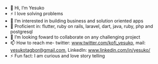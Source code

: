 - 👋 Hi, I’m Yesuko
- ⚡ I love solving problems
- 👀 I’m interested in building business and solution oriented apps
- 🌱 Proficient in: flutter, ruby on rails, laravel, dart, java, ruby, php and postgresql
- 💞️ I’m looking foward to collaborate on any challenging project
- 📫 How to reach me- twitter: www.twitter.com/kofi_yesuko, mail: yesukotagbor@gmail.com, LinkedIn: www.linkedin.com/in/yesuko/
- ⚡ Fun fact: I am curious and love story telling
